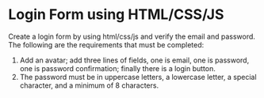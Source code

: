 # Login Form using HTML/CSS/JS

Create a login form by using html/css/js and verify the email and password. The following are the requirements that must be completed:

1. Add an avatar; add three lines of fields, one is email, one is password, one is password confirmation; finally there is a login button.
2. The password must be in uppercase letters, a lowercase letter, a special character, and a minimum of 8 characters.
